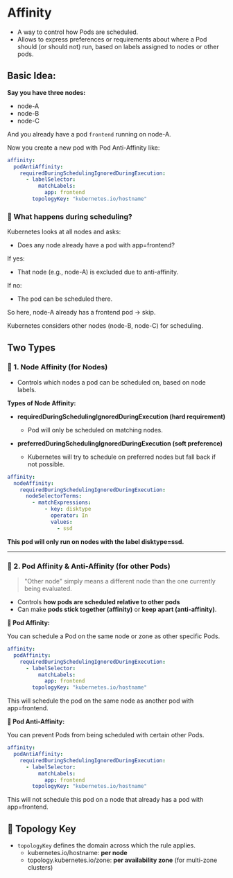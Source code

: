 # Affinity

- A way to control how Pods are scheduled.
- Allows to express preferences or requirements about where a Pod should (or should not) run, based on labels assigned to nodes or other pods.

## Basic Idea:

**Say you have three nodes:**
- node-A
- node-B
- node-C

And you already have a pod ``frontend`` running on node-A.


Now you create a new pod with Pod Anti-Affinity like:

```yaml
affinity:
  podAntiAffinity:
    requiredDuringSchedulingIgnoredDuringExecution:
      - labelSelector:
          matchLabels:
            app: frontend
        topologyKey: "kubernetes.io/hostname"
```

### 🔄 What happens during scheduling?

Kubernetes looks at all nodes and asks:

- Does any node already have a pod with app=frontend?

If yes:

- That node (e.g., node-A) is excluded due to anti-affinity.

If no:

- The pod can be scheduled there.

So here, node-A already has a frontend pod → skip.

Kubernetes considers other nodes (node-B, node-C) for scheduling.



## Two Types

### 🔷 1. Node Affinity (for Nodes)

-  Controls which nodes a pod can be scheduled on, based on node labels.

**Types of Node Affinity:**

- **requiredDuringSchedulingIgnoredDuringExecution (hard requirement)**
    - Pod will only be scheduled on matching nodes.

- **preferredDuringSchedulingIgnoredDuringExecution (soft preference)**
    - Kubernetes will try to schedule on preferred nodes but fall back if not possible.

```yaml
affinity:
  nodeAffinity:
    requiredDuringSchedulingIgnoredDuringExecution:
      nodeSelectorTerms:
        - matchExpressions:
            - key: disktype
              operator: In
              values:
                - ssd
```

**This pod will only run on nodes with the label disktype=ssd.**

---


### 🔷 2. Pod Affinity & Anti-Affinity (for other Pods)

> "Other node" simply means a different node than the one currently being evaluated.


- Controls **how pods are scheduled relative to other pods**
- Can make **pods stick together (affinity)** or **keep apart (anti-affinity)**.

**🧲 Pod Affinity:**

You can schedule a Pod on the same node or zone as other specific Pods.

```yaml
affinity:
  podAffinity:
    requiredDuringSchedulingIgnoredDuringExecution:
      - labelSelector:
          matchLabels:
            app: frontend
        topologyKey: "kubernetes.io/hostname"
```

This will schedule the pod on the same node as another pod with app=frontend.


**🚫 Pod Anti-Affinity:**

You can prevent Pods from being scheduled with certain other Pods.

```yaml
affinity:
  podAntiAffinity:
    requiredDuringSchedulingIgnoredDuringExecution:
      - labelSelector:
          matchLabels:
            app: frontend
        topologyKey: "kubernetes.io/hostname"
```

This will not schedule this pod on a node that already has a pod with app=frontend.


## 🔧 Topology Key

- ``topologyKey`` defines the domain across which the rule applies.
    - kubernetes.io/hostname: **per node**
    - topology.kubernetes.io/zone: **per availability zone** (for multi-zone clusters)
